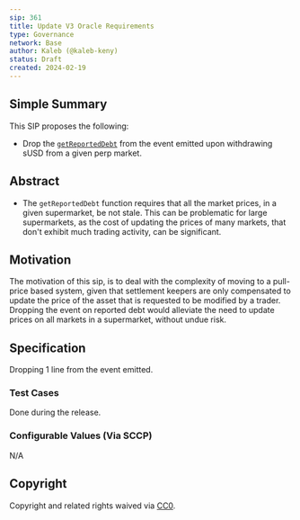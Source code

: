 ```yaml
---
sip: 361
title: Update V3 Oracle Requirements
type: Governance
network: Base
author: Kaleb (@kaleb-keny)
status: Draft
created: 2024-02-19
---
```


<!--You can leave these HTML comments in your merged SCCP and delete the visible duplicate text guides, they will not appear and may be helpful to refer to if you edit it again. This is the suggested template for new SCCPs. Note that an SCCP number will be assigned by an editor. When opening a pull request to submit your SCCP, please use an abbreviated title in the filename, `sccp-draft_title_abbrev.md`. The title should be 44 characters or less.-->

## Simple Summary

<!--"If you can't explain it simply, you don't understand it well enough." Provide a simplified and layman-accessible explanation of the SCCP.-->

This SIP proposes the following:
- Drop the [`getReportedDebt`](https://github.com/Synthetixio/synthetix-v3/blob/dcba4ade51c893b7eda5f50657ba4e10dd435fa6/protocol/synthetix/contracts/modules/core/MarketManagerModule.sol#L301) from the event emitted upon withdrawing sUSD from a given perp market.

## Abstract

<!--A short (~200 word) description of the variable change proposed.-->

- The `getReportedDebt` function requires that all the market prices, in a given supermarket, be not stale. This can be problematic for large supermarkets, as the cost of updating the prices of many markets, that don't exhibit much trading activity, can be significant.

## Motivation

<!--The motivation is critical for SCCPs that want to update variables within Synthetix. It should clearly explain why the existing variable is not incentive aligned. SCCP submissions without sufficient motivation may be rejected outright.-->

The motivation of this sip, is to deal with the complexity of moving to a pull-price based system, given that settlement keepers are only compensated to update the price of the asset that is requested to be modified by a trader.
Dropping the event on reported debt would alleviate the need to update prices on all markets in a supermarket, without undue risk. 

## Specification

<!--The specification should describe the syntax and semantics of any new feature, there are five sections
1. Overview
2. Rationale
3. Technical Specification
4. Test Cases
5. Configurable Values
-->

Dropping 1 line from the event emitted.

### Test Cases

<!--Test cases for an implementation are mandatory for SIPs but can be included with the implementation..-->

Done during the release.

### Configurable Values (Via SCCP)

<!--Please list all values configurable via SCCP under this implementation.-->

N/A

## Copyright

Copyright and related rights waived via [CC0](https://creativecommons.org/publicdomain/zero/1.0/).

